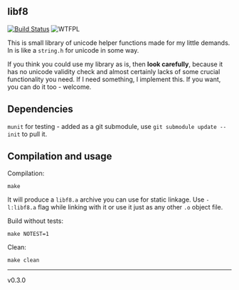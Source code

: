 ## libf8
[![Build Status](https://travis-ci.org/Oxore/libf8.svg?branch=master)](https://travis-ci.org/Oxore/libf8)
![WTFPL](http://www.wtfpl.net/wp-content/uploads/2012/12/wtfpl-badge-2.png "WTFPL")

This is small library of unicode helper functions made for my little demands.
In is like a `string.h` for unicode in some way.

If you think you could use my library as is, then **look carefully**, because it has no unicode validity check and almost certainly lacks of some crucial functionality you need.
If I need something, I implement this.
If you want, you can do it too - welcome.

## Dependencies

`munit` for testing - added as a git submodule, use `git submodule update --init` to pull it.

## Compilation and usage

Compilation:

```
make
```

It will produce a `libf8.a` archive you can use for static linkage.
Use `-l:libf8.a` flag while linking with it or use it just as any other `.o` object file.

Build without tests:

```
make NOTEST=1
```

Clean:

```
make clean
```

---

v0.3.0
